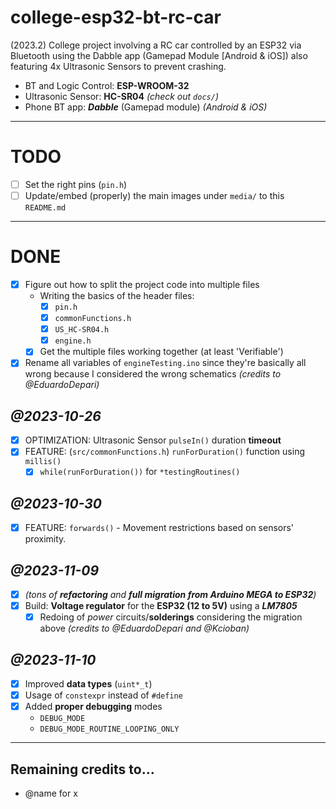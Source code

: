 # college-esp32-bt-rc-car
(2023.2) College project involving a RC car controlled by an ESP32 via Bluetooth using the Dabble app (Gamepad Module [Android & iOS]) also featuring 4x Ultrasonic Sensors to prevent crashing.

- BT and Logic Control: **ESP-WROOM-32**
- Ultrasonic Sensor: **HC-SR04** *(check out `docs/`)*
- Phone BT app: ***Dabble*** (Gamepad module) *(Android & iOS)*

---

# TODO
- [ ] Set the right pins (`pin.h`)
- [ ] Update/embed (properly) the main images under `media/` to this `README.md`

---

# DONE
- [x] Figure out how to split the project code into multiple files
  - Writing the basics of the header files:
    - [x] `pin.h`
    - [x] `commonFunctions.h`
    - [x] `US_HC-SR04.h`
    - [x] `engine.h`
  - [x] Get the multiple files working together (at least 'Verifiable')
- [x] Rename all variables of `engineTesting.ino` since they're basically all wrong because I considered the wrong schematics *(credits to @EduardoDepari)*

## *@2023-10-26*
- [x] OPTIMIZATION: Ultrasonic Sensor `pulseIn()` duration **timeout**
- [x] FEATURE: (`src/commonFunctions.h`) `runForDuration()` function using `millis()`
  - [x] `while(runForDuration())` for `*testingRoutines()`

## *@2023-10-30*
- [x] FEATURE: `forwards()` - Movement restrictions based on sensors' proximity.

## *@2023-11-09*
- [x] *(tons of **refactoring** and **full migration from Arduino MEGA to ESP32**)*
- [x] Build: **Voltage regulator** for the **ESP32 (12 to 5V)** using a ***LM7805***
	- [x] Redoing of *power* circuits/**solderings** considering the migration above *(credits to @EduardoDepari and @Kcioban)*

## *@2023-11-10*
- [x] Improved **data types** (`uint*_t`)
- [x] Usage of `constexpr` instead of `#define`
- [x] Added **proper debugging** modes
	- `DEBUG_MODE`
	- `DEBUG_MODE_ROUTINE_LOOPING_ONLY`

---

## Remaining credits to...

- @name for x
